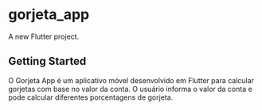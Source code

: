 # gorjeta_app

A new Flutter project.

## Getting Started

O Gorjeta App é um aplicativo móvel desenvolvido em Flutter para calcular gorjetas com base no valor da conta. O usuário informa o valor da conta e pode calcular diferentes porcentagens de gorjeta.